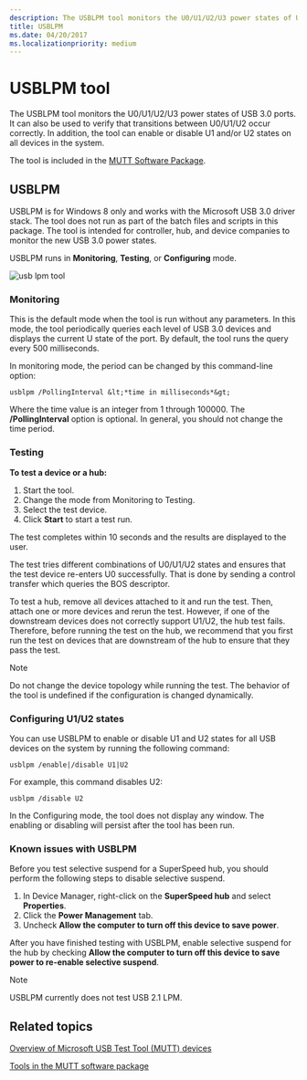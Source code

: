 ```yaml
---
description: The USBLPM tool monitors the U0/U1/U2/U3 power states of USB 3.0 ports.
title: USBLPM
ms.date: 04/20/2017
ms.localizationpriority: medium
---
```


# USBLPM tool

The USBLPM tool monitors the U0/U1/U2/U3 power states of USB 3.0 ports. It can also be used to verify that transitions between U0/U1/U2 occur correctly. In addition, the tool can enable or disable U1 and/or U2 states on all devices in the system.

The tool is included in the [MUTT Software Package](./index.md).

## USBLPM

USBLPM is for Windows 8 only and works with the Microsoft USB 3.0 driver stack. The tool does not run as part of the batch files and scripts in this package. The tool is intended for controller, hub, and device companies to monitor the new USB 3.0 power states.

USBLPM runs in **Monitoring**, **Testing**, or **Configuring** mode.

![usb lpm tool](images/fig10-usb-lpm-tool.png)

### Monitoring

This is the default mode when the tool is run without any parameters. In this mode, the tool periodically queries each level of USB 3.0 devices and displays the current U state of the port. By default, the tool runs the query every 500 milliseconds.

In monitoring mode, the period can be changed by this command-line option:

```console
usblpm /PollingInterval &lt;*time in milliseconds*&gt;
```

Where the time value is an integer from 1 through 100000. The **/PollingInterval** option is optional. In general, you should not change the time period.

### Testing

**To test a device or a hub:**

1. Start the tool.
2. Change the mode from Monitoring to Testing.
3. Select the test device.
4. Click **Start** to start a test run.

The test completes within 10 seconds and the results are displayed to the user.

The test tries different combinations of U0/U1/U2 states and ensures that the test device re-enters U0 successfully. That is done by sending a control transfer which queries the BOS descriptor.

To test a hub, remove all devices attached to it and run the test. Then, attach one or more devices and rerun the test. However, if one of the downstream devices does not correctly support U1/U2, the hub test fails. Therefore, before running the test on the hub, we recommend that you first run the test on devices that are downstream of the hub to ensure that they pass the test.

> [!NOTE]
>Do not change the device topology while running the test. The behavior of the tool is undefined if the configuration is changed dynamically.

### Configuring U1/U2 states

You can use USBLPM to enable or disable U1 and U2 states for all USB devices on the system by running the following command:

```console
usblpm /enable|/disable U1|U2
```

For example, this command disables U2:

```console
usblpm /disable U2
```

In the Configuring mode, the tool does not display any window. The enabling or disabling will persist after the tool has been run.

### Known issues with USBLPM

Before you test selective suspend for a SuperSpeed hub, you should perform the following steps to disable selective suspend.

1. In Device Manager, right-click on the **SuperSpeed hub** and select **Properties**.
2. Click the **Power Management** tab.
3. Uncheck **Allow the computer to turn off this device to save power**.

After you have finished testing with USBLPM, enable selective suspend for the hub by checking **Allow the computer to turn off this device to save power to re-enable selective suspend**.

> [!NOTE]
> USBLPM currently does not test USB 2.1 LPM.

## Related topics

[Overview of Microsoft USB Test Tool (MUTT) devices](/windows-hardware/drivers/usbcon/microsoft-usb-test-tool--mutt--devices)

[Tools in the MUTT software package](mutt-software-package.md)
